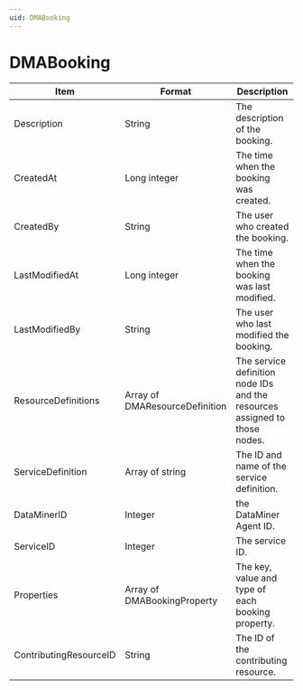```yaml
---
uid: DMABooking
---
```


# DMABooking

| Item                   | Format                          | Description                                                                |
|------------------------|---------------------------------|----------------------------------------------------------------------------|
| Description            | String                          | The description of the booking.                                            |
| CreatedAt              | Long integer                    | The time when the booking was created.                                     |
| CreatedBy              | String                          | The user who created the booking.                                          |
| LastModifiedAt         | Long integer                    | The time when the booking was last modified.                               |
| LastModifiedBy         | String                          | The user who last modified the booking.                                    |
| ResourceDefinitions    | Array of DMAResourceDefinition  | The service definition node IDs and the resources assigned to those nodes. |
| ServiceDefinition      | Array of string                 | The ID and name of the service definition.                                 |
| DataMinerID            | Integer                         | the DataMiner Agent ID.                                                    |
| ServiceID              | Integer                         | The service ID.                                                            |
| Properties             | Array of DMABookingProperty     | The key, value and type of each booking property.                          |
| ContributingResourceID | String                          | The ID of the contributing resource.                                       |
